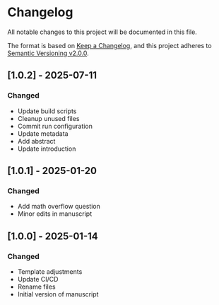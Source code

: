 # Changelog

All notable changes to this project will be documented in this file.

The format is based on [Keep a Changelog](https://keepachangelog.com/en/1.0.0/),
and this project adheres to [Semantic Versioning v2.0.0](https://semver.org/spec/v2.0.0.html).

## [1.0.2] - 2025-07-11

### Changed

- Update build scripts
- Cleanup unused files
- Commit run configuration
- Update metadata
- Add abstract
- Update introduction

## [1.0.1] - 2025-01-20

### Changed

- Add math overflow question
- Minor edits in manuscript

## [1.0.0] - 2025-01-14

### Changed

- Template adjustments
- Update CI/CD
- Rename files
- Initial version of manuscript
